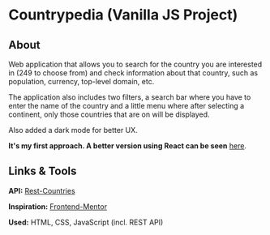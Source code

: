 # Countrypedia (Vanilla JS Project)

## About

Web application that allows you to search for the country you are interested in (249 to choose from) and check information about that country, such as population, currency, top-level domain, etc.

The application also includes two filters, a search bar where you have to enter the name of the country and a little menu where after selecting a continent, only those countries that are on will be displayed.

Also added a dark mode for better UX.

**It's my first approach. A better version using React can be seen** [here](https://github.com/anathretic/country-app).

## Links & Tools

**API:** [Rest-Countries](https://restcountries.com/)

**Inspiration:** [Frontend-Mentor](https://www.frontendmentor.io/challenges/rest-countries-api-with-color-theme-switcher-5cacc469fec04111f7b848ca)

**Used:** HTML, CSS, JavaScript (incl. REST API)
